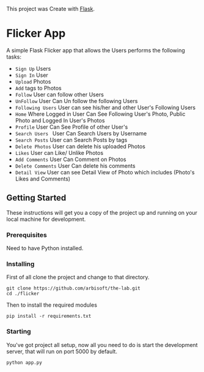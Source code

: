 This project was Create with [Flask](http://flask.pocoo.org/).

# Flicker App

A simple Flask Flicker app that allows the Users performs the following tasks:

* `Sign Up` Users
* `Sign In` User
* `Upload` Photos
* `Add` tags to Photos
* `Follow` User can follow other Users
* `UnFollow` User Can Un follow the following Users
* `Following Users` User can see his/her and other User's Following Users
* `Home` Where Logged in User Can See Following User's Photo, Public Photo and Logged In User's Photos
* `Profile` User Can See Profile of other User's
* `Search Users ` User Can Search Users by Username
* `Search Posts` User can Search Posts by tags
* `Delete Photos`  User can delete his uploaded Photos
* `Likes`   User can Like/ Unlike Photos
* `Add Comments` User Can Comment on Photos
* `Delete Comments` User Can delete his comments
* `Detail View` User can see Detail View of Photo which includes (Photo's Likes and Comments)

## Getting Started

These instructions will get you a copy of the project up and running on your local machine for development.

### Prerequisites

Need to have Python installed.

### Installing

First of all clone the project and change to that directory.

```
git clone https://github.com/arbisoft/the-lab.git
cd ./flicker
```

Then to install the required modules

```
pip install -r requirements.txt
```

### Starting

You've got project all setup, now all you need to do is start the development server, that will run on port 5000 by default.

```
python app.py
```
